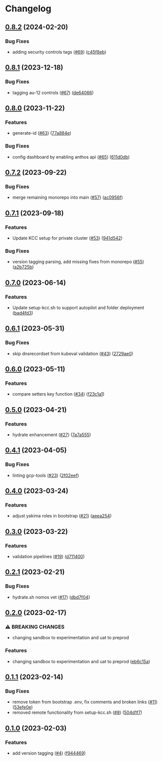 # Changelog

## [0.8.2](https://github.com/ssc-spc-ccoe-cei/gcp-tools/compare/0.8.1...0.8.2) (2024-02-20)


### Bug Fixes

* adding security controls tags ([#69](https://github.com/ssc-spc-ccoe-cei/gcp-tools/issues/69)) ([c45f8eb](https://github.com/ssc-spc-ccoe-cei/gcp-tools/commit/c45f8ebc70b2da841eb8b8cc96c4f790093078dc))

## [0.8.1](https://github.com/ssc-spc-ccoe-cei/gcp-tools/compare/0.8.0...0.8.1) (2023-12-18)


### Bug Fixes

* tagging au-12 controls ([#67](https://github.com/ssc-spc-ccoe-cei/gcp-tools/issues/67)) ([de64066](https://github.com/ssc-spc-ccoe-cei/gcp-tools/commit/de6406657c92ed813a520131d8ed8c34e87e2233))

## [0.8.0](https://github.com/ssc-spc-ccoe-cei/gcp-tools/compare/0.7.2...0.8.0) (2023-11-22)


### Features

* generate-id ([#63](https://github.com/ssc-spc-ccoe-cei/gcp-tools/issues/63)) ([77a884e](https://github.com/ssc-spc-ccoe-cei/gcp-tools/commit/77a884e2bcf444bd26e7618b6226a1f1dbbc2dc4))


### Bug Fixes

* config dashboard by enabling anthos api ([#65](https://github.com/ssc-spc-ccoe-cei/gcp-tools/issues/65)) ([611d0db](https://github.com/ssc-spc-ccoe-cei/gcp-tools/commit/611d0db76c2f958dff7d2dc7a09b2145bb315497))

## [0.7.2](https://github.com/ssc-spc-ccoe-cei/gcp-tools/compare/0.7.1...0.7.2) (2023-09-22)


### Bug Fixes

* merge remaining monorepo into main ([#57](https://github.com/ssc-spc-ccoe-cei/gcp-tools/issues/57)) ([ac0956f](https://github.com/ssc-spc-ccoe-cei/gcp-tools/commit/ac0956f2c23de969638a6e0770e12254d8604b6a))

## [0.7.1](https://github.com/ssc-spc-ccoe-cei/gcp-tools/compare/0.7.0...0.7.1) (2023-09-18)


### Features

* Update KCC setup for private cluster ([#53](https://github.com/ssc-spc-ccoe-cei/gcp-tools/issues/53)) ([941d542](https://github.com/ssc-spc-ccoe-cei/gcp-tools/commit/941d542e5024144b541136e19700b50cd8eaf895))


### Bug Fixes

* version tagging parsing, add missing fixes from monorepo ([#55](https://github.com/ssc-spc-ccoe-cei/gcp-tools/issues/55)) ([a2b725b](https://github.com/ssc-spc-ccoe-cei/gcp-tools/commit/a2b725b2f74459a800d267637e634e97640c8e02))

## [0.7.0](https://github.com/ssc-spc-ccoe-cei/gcp-tools/compare/0.6.1...0.7.0) (2023-06-14)


### Features

* Update setup-kcc.sh to support autopilot and folder deployment ([bad4fd3](https://github.com/ssc-spc-ccoe-cei/gcp-tools/commit/bad4fd3cf387bdff9ce612dd488ca9b0e9bd4c67))

## [0.6.1](https://github.com/ssc-spc-ccoe-cei/gcp-tools/compare/0.6.0...0.6.1) (2023-05-31)


### Bug Fixes

* skip dnsrecordset from kubeval validation ([#43](https://github.com/ssc-spc-ccoe-cei/gcp-tools/issues/43)) ([2729ae0](https://github.com/ssc-spc-ccoe-cei/gcp-tools/commit/2729ae015238f7523ce8fcd0e9f701ee16db644c))

## [0.6.0](https://github.com/ssc-spc-ccoe-cei/gcp-tools/compare/0.5.0...0.6.0) (2023-05-11)


### Features

* compare setters key function ([#34](https://github.com/ssc-spc-ccoe-cei/gcp-tools/issues/34)) ([f23c1a1](https://github.com/ssc-spc-ccoe-cei/gcp-tools/commit/f23c1a1f1397939e024d095dc10914d762a00c1c))

## [0.5.0](https://github.com/ssc-spc-ccoe-cei/gcp-tools/compare/0.4.1...0.5.0) (2023-04-21)


### Features

* hydrate enhancement ([#27](https://github.com/ssc-spc-ccoe-cei/gcp-tools/issues/27)) ([7a7a555](https://github.com/ssc-spc-ccoe-cei/gcp-tools/commit/7a7a55593fe3cc86fbac3d5d106a5abf650b32dc))

## [0.4.1](https://github.com/ssc-spc-ccoe-cei/gcp-tools/compare/0.4.0...0.4.1) (2023-04-05)


### Bug Fixes

* linting gcp-tools ([#23](https://github.com/ssc-spc-ccoe-cei/gcp-tools/issues/23)) ([2f02eef](https://github.com/ssc-spc-ccoe-cei/gcp-tools/commit/2f02eef0b297c84d0282e398879c27cb63150130))

## [0.4.0](https://github.com/ssc-spc-ccoe-cei/gcp-tools/compare/0.3.0...0.4.0) (2023-03-24)


### Features

* adjust yakima roles in bootstrap ([#21](https://github.com/ssc-spc-ccoe-cei/gcp-tools/issues/21)) ([aeea254](https://github.com/ssc-spc-ccoe-cei/gcp-tools/commit/aeea254441a4484a581c12e71206a11833db6296))

## [0.3.0](https://github.com/ssc-spc-ccoe-cei/gcp-tools/compare/0.2.1...0.3.0) (2023-03-22)


### Features

* validation pipelines ([#19](https://github.com/ssc-spc-ccoe-cei/gcp-tools/issues/19)) ([d711400](https://github.com/ssc-spc-ccoe-cei/gcp-tools/commit/d7114007bbc33d68c915d6658f8763483fade830))

## [0.2.1](https://github.com/ssc-spc-ccoe-cei/gcp-tools/compare/0.2.0...0.2.1) (2023-02-21)


### Bug Fixes

* hydrate.sh nomos vet ([#17](https://github.com/ssc-spc-ccoe-cei/gcp-tools/issues/17)) ([dbd7f04](https://github.com/ssc-spc-ccoe-cei/gcp-tools/commit/dbd7f046625914dc297bc9be0463bdd6fb3b1231))

## [0.2.0](https://github.com/ssc-spc-ccoe-cei/gcp-tools/compare/0.1.1...0.2.0) (2023-02-17)


### ⚠ BREAKING CHANGES

* changing sandbox to experimentation and uat to preprod

### Features

* changing sandbox to experimentation and uat to preprod  ([eb6c15a](https://github.com/ssc-spc-ccoe-cei/gcp-tools/commit/eb6c15a1defdb6bcab19d8fb548eca815fe11374))

## [0.1.1](https://github.com/ssc-spc-ccoe-cei/gcp-tools/compare/0.1.0...0.1.1) (2023-02-14)


### Bug Fixes

* remove token from bootstrap .env, fix comments and broken links ([#11](https://github.com/ssc-spc-ccoe-cei/gcp-tools/issues/11)) ([53efe0e](https://github.com/ssc-spc-ccoe-cei/gcp-tools/commit/53efe0ead73a1bfd0b00a8b07fc7c89424229d7b))
* removed remote functionality from setup-kcc.sh ([#8](https://github.com/ssc-spc-ccoe-cei/gcp-tools/issues/8)) ([504d1f7](https://github.com/ssc-spc-ccoe-cei/gcp-tools/commit/504d1f734f8ff2385be1e7f435e3bf33fe72c1fd))

## [0.1.0](https://github.com/ssc-spc-ccoe-cei/gcp-tools/compare/v0.0.1...0.1.0) (2023-02-03)


### Features

* add version tagging ([#4](https://github.com/ssc-spc-ccoe-cei/gcp-tools/issues/4)) ([f944469](https://github.com/ssc-spc-ccoe-cei/gcp-tools/commit/f9444698fe946787517e5e49853b25110c0cb213))
